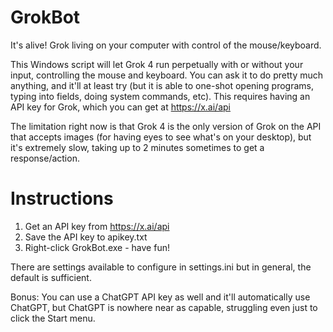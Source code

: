 # GrokBot
It's alive! Grok living on your computer with control of the mouse/keyboard.

This Windows script will let Grok 4 run perpetually with or without your input, controlling the mouse and keyboard. You can ask it to do pretty much anything, and it'll at least try (but it is able to one-shot opening programs, typing into fields, doing system commands, etc). This requires having an API key for Grok, which you can get at https://x.ai/api

The limitation right now is that Grok 4 is the only version of Grok on the API that accepts images (for having eyes to see what's on your desktop), but it's extremely slow, taking up to 2 minutes sometimes to get a response/action.

# Instructions
1. Get an API key from https://x.ai/api
2. Save the API key to apikey.txt
3. Right-click GrokBot.exe - have fun!

There are settings available to configure in settings.ini but in general, the default is sufficient.

Bonus: You can use a ChatGPT API key as well and it'll automatically use ChatGPT, but ChatGPT is nowhere near as capable, struggling even just to click the Start menu.
